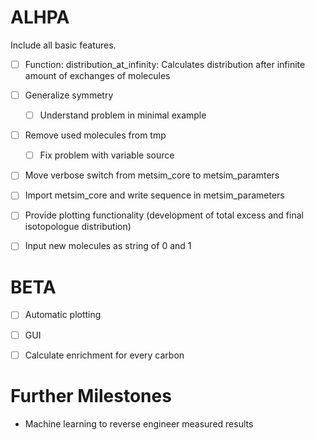 ALHPA
=====

Include all basic features.

- [ ] Function: distribution_at_infinity: Calculates distribution after infinite amount of exchanges of molecules
- [ ] Generalize symmetry
	-[ ] Understand problem in minimal example
- [ ] Remove used molecules from tmp
	- [ ] Fix problem with variable source
- [ ] Move verbose switch from metsim_core to metsim_paramters
- [ ] Import metsim_core and write sequence in metsim_parameters
- [ ] Provide plotting functionality (development of total excess and final isotopologue distribution)
- [ ] Input new molecules as string of 0 and 1


BETA
====

- [ ] Automatic plotting
- [ ] GUI
- [ ] Calculate enrichment for every carbon


Further Milestones
==================

- Machine learning to reverse engineer measured results
